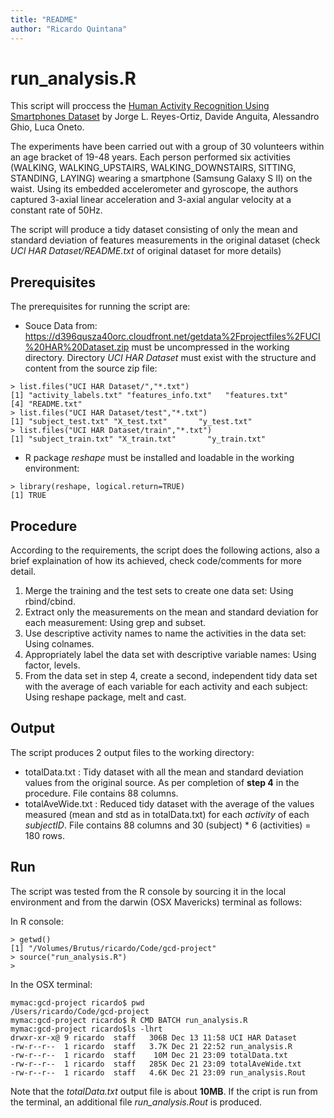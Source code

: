 ```yaml
---
title: "README"
author: "Ricardo Quintana"
---
```


# run_analysis.R

This script will proccess the [Human Activity Recognition Using Smartphones Dataset](https://d396qusza40orc.cloudfront.net/getdata%2Fprojectfiles%2FUCI%20HAR%20Dataset.zip) by Jorge L. Reyes-Ortiz, Davide Anguita, Alessandro Ghio, Luca Oneto.

The experiments have been carried out with a group of 30 volunteers within an age bracket of 19-48 years. Each person performed six activities (WALKING, WALKING_UPSTAIRS, WALKING_DOWNSTAIRS, SITTING, STANDING, LAYING) wearing a smartphone (Samsung Galaxy S II) on the waist. Using its embedded accelerometer and gyroscope, the authors captured 3-axial linear acceleration and 3-axial angular velocity at a constant rate of 50Hz. 

The script will produce a tidy dataset consisting of only the mean and standard deviation of features measurements in the original dataset (check _UCI HAR Dataset/README.txt_ of original dataset for more details)

## Prerequisites
The prerequisites for running the script are:

+ Souce Data from: https://d396qusza40orc.cloudfront.net/getdata%2Fprojectfiles%2FUCI%20HAR%20Dataset.zip must be uncompressed in the working directory. Directory *UCI HAR Dataset* must exist with the structure and content from the source zip file:
```
> list.files("UCI HAR Dataset/","*.txt")
[1] "activity_labels.txt" "features_info.txt"   "features.txt"       
[4] "README.txt"         
> list.files("UCI HAR Dataset/test","*.txt")
[1] "subject_test.txt" "X_test.txt"       "y_test.txt"      
> list.files("UCI HAR Dataset/train","*.txt")
[1] "subject_train.txt" "X_train.txt"       "y_train.txt" 
```
+ R package *reshape* must be installed and loadable in the working environment:
```
> library(reshape, logical.return=TRUE)
[1] TRUE
```

## Procedure
According to the requirements, the script does the following actions, also a brief explaination of how its achieved, check code/comments for more detail.

1. Merge the training and the test sets to create one data set: Using rbind/cbind.
2. Extract only the measurements on the mean and standard deviation for each measurement: Using grep and subset.
3. Use descriptive activity names to name the activities in the data set: Using colnames.
4. Appropriately label the data set with descriptive variable names: Using factor, levels.
5. From the data set in step 4, create a second, independent tidy data set with the average of each variable for each activity and each subject: Using reshape package, melt and cast.

## Output
The script produces 2 output files to the working directory:

+ totalData.txt : Tidy dataset with all the mean and standard deviation values from the 
original source. As per completion of __step 4__ in the procedure. File contains 88 columns.
+ totalAveWide.txt : Reduced tidy dataset with the average of the values measured (mean and std as in totalData.txt) for each _activity_ of each _subjectID_. File contains 88 columns and 30 (subject) * 6 (activities) = 180 rows.

## Run
The script was tested from the R console by sourcing it in the local environment and from the darwin (OSX Mavericks) terminal as follows:

In R console:
```
> getwd()
[1] "/Volumes/Brutus/ricardo/Code/gcd-project"
> source("run_analysis.R")
>
```
In the OSX terminal:
```
mymac:gcd-project ricardo$ pwd
/Users/ricardo/Code/gcd-project
mymac:gcd-project ricardo$ R CMD BATCH run_analysis.R
mymac:gcd-project ricardo$ls -lhrt
drwxr-xr-x@ 9 ricardo  staff   306B Dec 13 11:58 UCI HAR Dataset
-rw-r--r--  1 ricardo  staff   3.7K Dec 21 22:52 run_analysis.R
-rw-r--r--  1 ricardo  staff    10M Dec 21 23:09 totalData.txt
-rw-r--r--  1 ricardo  staff   285K Dec 21 23:09 totalAveWide.txt
-rw-r--r--  1 ricardo  staff   4.6K Dec 21 23:09 run_analysis.Rout
```
Note that the _totalData.txt_ output file is about __10MB__. If the cript is run from the terminal, an additional file _run_analysis.Rout_ is produced.

